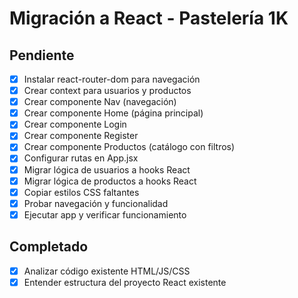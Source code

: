 # Migración a React - Pastelería 1K

## Pendiente
- [x] Instalar react-router-dom para navegación
- [x] Crear context para usuarios y productos
- [x] Crear componente Nav (navegación)
- [x] Crear componente Home (página principal)
- [x] Crear componente Login
- [x] Crear componente Register
- [x] Crear componente Productos (catálogo con filtros)
- [x] Configurar rutas en App.jsx
- [x] Migrar lógica de usuarios a hooks React
- [x] Migrar lógica de productos a hooks React
- [x] Copiar estilos CSS faltantes
- [x] Probar navegación y funcionalidad
- [x] Ejecutar app y verificar funcionamiento

## Completado
- [x] Analizar código existente HTML/JS/CSS
- [x] Entender estructura del proyecto React existente
